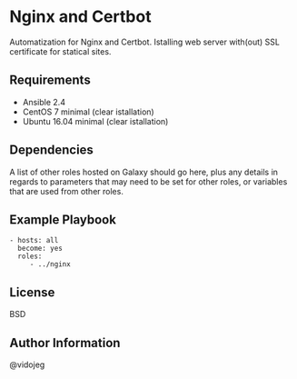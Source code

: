 Nginx and Certbot
=========

Automatization for Nginx and Certbot. Istalling web server with(out)
SSL certificate for statical sites.

Requirements
------------

  - Ansible 2.4
  - CentOS 7 minimal (clear istallation)
  - Ubuntu 16.04 minimal (clear istallation)

Dependencies
------------

A list of other roles hosted on Galaxy should go here, plus any details in regards to parameters that may need to be set for other roles, or variables that are used from other roles.

Example Playbook
----------------

    - hosts: all
      become: yes
      roles:
         - ../nginx

License
-------

BSD

Author Information
------------------

@vidojeg
